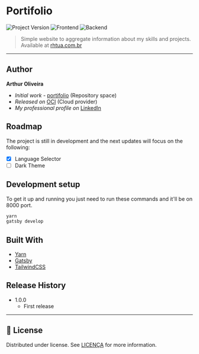 # Portifolio

![Project Version][version-image]
![Frontend][Frontend-image]
![Backend][Backend-image]

> Simple website to aggregate information about my skills and projects. Available at [rhtua.com.br](https://rhtua.com.br)

---

## Author

**Arthur Oliveira**

* *Initial work* - [portifolio][repository-url] (Repository space)
* *Released on* [OCI][cloud-provider-url] (Cloud provider)
* *My professional profile on* [LinkedIn][linkedin-url]

## Roadmap

The project is still in development and the next updates will focus on the following:

- [X] Language Selector
- [ ] Dark Theme

## Development setup

To get it up and running you just need to run these commands and it'll be on 8000 port.

```sh
yarn
gatsby develop
```

## Built With

* [Yarn](https://yarnpkg.com/)
* [Gatsby](https://www.gatsbyjs.com/)
* [TailwindCSS](https://tailwindcss.com/)

## Release History

* 1.0.0
    * First release

---

## 📝 License

Distributed under license. See [LICENÇA](LICENSE.md) for more information.


<!-- Markdown link & img dfn's -->


[header-link]: https://github.com/rhtua

[repository-url]: https://github.com/rhtua/portifolio

[cloud-provider-url]: https://www.oracle.com/br/cloud/

[linkedin-url]: https://www.linkedin.com/in/rhtua


[version-image]: https://img.shields.io/badge/Version-1.0.0-brightgreen?style=for-the-badge

[Frontend-image]: https://img.shields.io/badge/Frontend-Gatsby-purple?style=for-the-badge

[Backend-image]: https://img.shields.io/badge/Language-Javascript-important?style=for-the-badge
